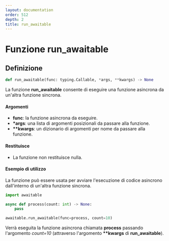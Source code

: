 ```yaml
---
layout: documentation
order: 512
depth: 2
title: run_awaitable
---
```


# Funzione run_awaitable

## Definizione

```python
def run_awaitable(func: typing.Callable, *args, **kwargs) -> None
```

La funzione **run_awaitable** consente di eseguire una funzione asincrona da
un'altra funzione sincrona.

#### Argomenti

- **func**: la funzione asincrona da eseguire.
- **\*args**: una lista di argomenti posizionali da passare alla funzione.
- **\*\*kwargs**: un dizionario di argomenti per nome da passare alla funzione.

#### Restituisce

- La funzione non restituisce nulla.

#### Esempio di utilizzo

La funzione può essere usata per avviare l'esecuzione di codice asincrono
dall'interno di un'altra funzione sincrona.

```python
import awaitable

async def process(count: int) -> None:
    pass

awaitable.run_awaitable(func=process, count=10)
```

Verrà eseguita la funzione asincrona chiamata **process** passando l'argomento
*count=10* (attraverso l'argomento **\*\*kwargs** di **run_awaitable**).
